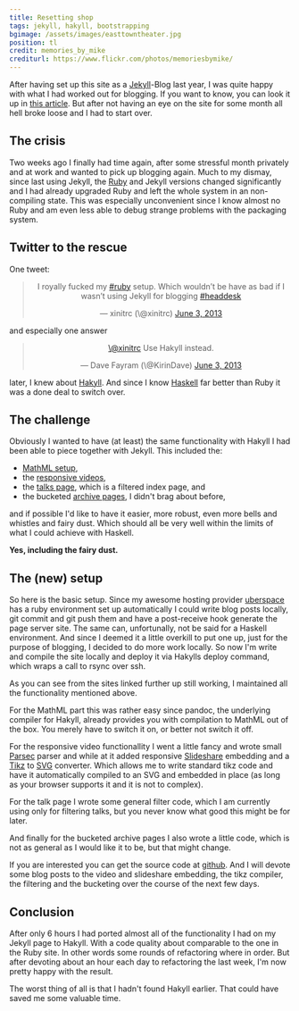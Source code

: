 ```yaml
---
title: Resetting shop
tags: jekyll, hakyll, bootstrapping
bgimage: /assets/images/easttowntheater.jpg
position: tl
credit: memories_by_mike
crediturl: https://www.flickr.com/photos/memoriesbymike/
---
```


After having set up this site as a [Jekyll](http://jekyllrb.com/)-Blog last year, I was quite happy with what I had worked out for blogging. If you want to know, you can look it up in [this article](/2012/12/15/Setting-up-Shop.html). But after not having an eye on the site for some month all hell broke loose and I had to start over.

<!--more-->

## The crisis

Two weeks ago I finally had time again, after some stressful month privately and at work and wanted to pick up blogging again. Much to my dismay, since last using Jekyll, the [Ruby](http://www.ruby-lang.org/) and Jekyll versions changed significantly and I had already upgraded Ruby and left the whole system in an non-compiling state. This was especially unconvenient since I know almost no Ruby and am even less able to debug strange problems with the packaging system.

## Twitter to the rescue
One tweet:

<div style="margin-left: auto; margin-right:auto">
<blockquote class="twitter-tweet" data-partner="tweetdeck" align="center"><p>I royally fucked my <a href="https://twitter.com/search?q=%23ruby&amp;src=hash">#ruby</a> setup. Which wouldn’t be have as bad if I wasn’t using Jekyll for blogging <a href="https://twitter.com/search?q=%23headdesk&amp;src=hash">#headdesk</a></p>&mdash; xinitrc (\@xinitrc) <a href="https://twitter.com/xinitrc/statuses/341619389919010817">June 3, 2013</a></blockquote>
<script async src="//platform.twitter.com/widgets.js" charset="utf-8"></script>
</div>

and especially one answer

<blockquote class="twitter-tweet" data-conversation="none" align="center" data-partner="tweetdeck"><p><a href="https://twitter.com/xinitrc">\@xinitrc</a> Use Hakyll instead.</p>&mdash; Dave Fayram (\@KirinDave) <a href="https://twitter.com/KirinDave/statuses/341620237030019072">June 3, 2013</a></blockquote>
<script async src="//platform.twitter.com/widgets.js" charset="utf-8"></script>

later, I knew about [Hakyll](http://jaspervdj.be/hakyll/). And since I know [Haskell](http://www.haskell.org) far better than Ruby it was a done deal to switch over. 

## The challenge 
Obviously I wanted to have (at least) the same functionality with Hakyll I had been able to piece together with Jekyll. This included the:

* [MathML setup](/2012/12/17/Let-me-do-the-math.html), 
* the [responsive videos](http://localhost:8000/2012/12/19/Long-and-winding-road-to-a-responsive-video.html), 
* the [talks page](/talks.html), which is a filtered index page, and
* the bucketed [archive pages](/archive.html), I didn't brag about before,

and if possible I'd like to have it easier, more robust, even more bells and whistles and fairy dust. Which should all be very well within the limits of what I could achieve with Haskell. 

**Yes, including the fairy dust.**

## The (new) setup

So here is the basic setup. Since my awesome hosting provider [uberspace](http://uberspace.de) has a ruby environment set up automatically I could write blog posts locally, <span class="tt">git commit</span> and <span class="tt">git push</span> them and have a <span class="tt">post-receive</span> hook generate the page server site. The same can, unfortunally, not be said for a Haskell environment. And since I deemed it a little overkill to put one up, just for the purpose of blogging, I decided to do more work locally. So now I'm write and compile the site locally and deploy it via Hakylls <span class="tt">deploy</span> command, which wraps a call to <span class="tt">rsync</span> over <span class="tt">ssh</span>.

As you can see from the sites linked further up still working, I maintained all the functionality mentioned above. 

For the MathML part this was rather easy since pandoc, the underlying compiler for Hakyll, already provides you with compilation to MathML out of the box. You merely have to switch it on, or better not switch it off. 

For the responsive video functionallity I went a little fancy and wrote small [Parsec](http://www.haskell.org/haskellwiki/Parsec) parser and while at it added responsive [Slideshare](http://www.slideshare.net/) embedding and a [Tikz](http://www.texample.net/tikz/) to [SVG](https://en.wikipedia.org/wiki/Scalable_Vector_Graphics) converter. Which allows me to write standard tikz code and have it automatically compiled to an SVG and embedded in place (as long as your browser supports it and it is not to complex). 

For the talk page I wrote some general filter code, which I am currently using only for filtering talks, but you never know what good this might be for later. 

And finally for the bucketed archive pages I also wrote a little code, which is not as general as I would like it to be, but that might change. 

If you are interested you can get the source code at [github](https://github.com/xinitrc/xinitrc.de). 
And I will devote some blog posts to the video and slideshare embedding, the tikz compiler, the filtering and the bucketing over the course of the next few days.
 

## Conclusion

After only 6 hours I had ported almost all of the functionality I had on my Jekyll page to Hakyll. With a code quality about comparable to the one in the Ruby site. In other words some rounds of refactoring where in order. But after devoting about an hour each day to refactoring the last week, I'm now pretty happy with the result. 

The worst thing of all is that I hadn't found Hakyll earlier. That could have saved me some valuable time.